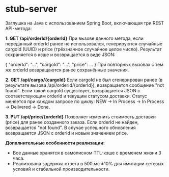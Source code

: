 # stub-server
Заглушка на Java с использованием Spring Boot, включающая три REST API-метода:

**1. GET /api/orderId/{orderId}**
При вызове данного метода, если переданный orderId ранее не использовался, генерируются случайные cargoId (UUID) и price (трёхзначное случайное целое число). Результат сохраняется в кэше и возвращается в виде JSON:

{
  "orderId": "...",
  "cargoId": "...",
  "price": ...
}
При повторных вызовах с тем же orderId возвращаются ранее сохранённые значения.

**2. GET /api/cargo/{cargoId}**
Если cargoId не был сгенерирован ранее (в результате вызова /api/orderId/{orderId}), возвращается сообщение "not found". Если такой cargoId существует, возвращается JSON с соответствующим orderId и текущим статусом доставки. Статус меняется при каждом запросе по циклу:
NEW → In Process → In Process → Delivered → Done.

**3. PUT /api/price/{orderId}**
Позволяет изменить стоимость доставки (price) для ранее созданного заказа. Если orderId не найден, возвращается "not found". В случае успешного обновления возвращается JSON с orderId и новым значением price.

**Дополнительные особенности реализации:**
- Все данные хранятся в самописном TTL-кэше с временем жизни 3 часа.
- Реализована задержка ответа в 500 мс ±10% для имитации сетевых условий и стабильной производительности.
